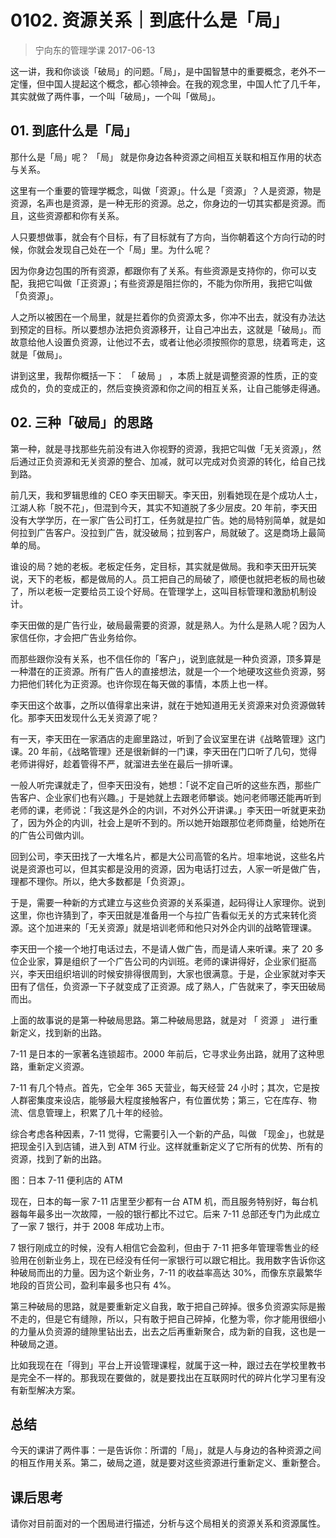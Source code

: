 # 0102. 资源关系｜到底什么是「局」
> 宁向东的管理学课
2017-06-13

这一讲，我和你谈谈「破局」的问题。「局」，是中国智慧中的重要概念，老外不一定懂，但中国人提起这个概念，都心领神会。在我的观念里，中国人忙了几千年，其实就做了两件事，一个叫「破局」，一个叫「做局」。

## 01. 到底什么是「局」

那什么是「局」呢？ 「局」 就是你身边各种资源之间相互关联和相互作用的状态与关系。

这里有一个重要的管理学概念，叫做「资源」。什么是「资源」？人是资源，物是资源，名声也是资源，是一种无形的资源。总之，你身边的一切其实都是资源。而且，这些资源都和你有关系。

人只要想做事，就会有个目标，有了目标就有了方向，当你朝着这个方向行动的时候，你就会发现自己处在一个「局」里。为什么呢？

因为你身边包围的所有资源，都跟你有了关系。有些资源是支持你的，你可以支配，我把它叫做「正资源」；有些资源是阻拦你的，不能为你所用，我把它叫做「负资源」。

人之所以被困在一个局里，就是拦着你的负资源太多，你冲不出去，就没有办法达到预定的目标。所以要想办法把负资源移开，让自己冲出去，这就是「破局」。而故意给他人设置负资源，让他过不去，或者让他必须按照你的意思，绕着弯走，这就是「做局」。

讲到这里，我帮你概括一下： 「 破局 」 ，本质上就是调整资源的性质，正的变成负的，负的变成正的，然后变换资源和你之间的相互关系，让自己能够走得通。

## 02. 三种「破局」的思路

第一种，就是寻找那些先前没有进入你视野的资源，我把它叫做「无关资源」，然后通过正负资源和无关资源的整合、加减，就可以完成对负资源的转化，给自己找到路。

前几天，我和罗辑思维的 CEO 李天田聊天。李天田，别看她现在是个成功人士，江湖人称「脱不花」，但混到今天，其实不知道脱了多少层皮。20 年前，李天田没有大学学历，在一家广告公司打工，任务就是拉广告。她的局特别简单，就是如何拉到广告客户。没拉到广告，就没破局；拉到客户，局就破了。这是商场上最简单的局。

谁设的局？她的老板。老板定任务，定目标，其实就是做局。我和李天田开玩笑说，天下的老板，都是做局的人。员工把自己的局破了，顺便也就把老板的局也破了，所以老板一定要给员工设个好局。在管理学上，这叫目标管理和激励机制设计。

李天田做的是广告行业，破局最需要的资源，就是熟人。为什么是熟人呢？因为人家信任你，才会把广告业务给你。

而那些跟你没有关系，也不信任你的「客户」，说到底就是一种负资源，顶多算是一种潜在的正资源。所有广告人的直接想法，就是一个一个地硬攻这些负资源，努力把他们转化为正资源。也许你现在每天做的事情，本质上也一样。

李天田这个故事，之所以值得拿出来讲，就在于她知道用无关资源来对负资源做转化。那李天田发现什么无关资源了呢？ 

有一天，李天田在一家酒店的走廊里路过，听到了会议室里在讲《战略管理》这门课。20 年前，《战略管理》还是很新鲜的一门课，李天田在门口听了几句，觉得老师讲得好，趁着管得不严，就溜进去坐在最后一排听课。

一般人听完课就走了，但李天田没有，她想：「说不定自己听的这些东西，那些广告客户、企业家们也有兴趣。」于是她就上去跟老师攀谈。她问老师哪还能再听到老师的课，老师说：「我这是外企的内训，不对外公开讲课。」李天田一听就更来劲了，因为外企的内训，社会上是听不到的。所以她开始跟那位老师商量，给她所在的广告公司做内训。

回到公司，李天田找了一大堆名片，都是大公司高管的名片。坦率地说，这些名片说是资源也可以，但其实都是没用的资源，因为电话打过去，人家一听是做广告，理都不理你。所以，绝大多数都是「负资源」。

于是，需要一种新的方式建立与这些负资源的关系渠道，起码得让人家理你。说到这里，你也许猜到了，李天田就是准备用一个与拉广告看似无关的方式来转化资源。这个加进来的「无关资源」就是培训老师和他只对外企内训的战略管理课。

李天田一个接一个地打电话过去，不是请人做广告，而是请人来听课。来了 20 多位企业家，算是组织了一个广告公司的内训班。老师的课讲得好，企业家们挺高兴，李天田组织培训的时候安排得很周到，大家也很满意。于是，企业家就对李天田有了信任，负资源一下子就变成了正资源。成了熟人，广告就来了，李天田破局而出。

上面的故事说的是第一种破局思路。第二种破局思路，就是对 「 资源 」 进行重新定义，找到新的出路。

7-11 是日本的一家著名连锁超市。2000 年前后，它寻求业务出路，就用了这种思路，重新定义资源。

7-11 有几个特点。首先，它全年 365 天营业，每天经营 24 小时；其次，它是按人群密集度来设店，能够最大程度接触客户，有位置优势；第三，它在库存、物流、信息管理上，积累了几十年的经验。

综合考虑各种因素，7-11 觉得，它需要引入一个新的产品，叫做 「现金」，也就是把现金引入到店铺，进入到 ATM 行业。这样就重新定义了它所有的优势、所有的资源，找到了新的出路。

图：日本 7-11 便利店的 ATM

现在，日本的每一家 7-11 店里至少都有一台 ATM 机，而且服务特别好，每台机器每年最多出一次故障，一般的银行都比不过它。后来 7-11 总部还专门为此成立了一家 7 银行，并于 2008 年成功上市。

7 银行刚成立的时候，没有人相信它会盈利，但由于 7-11 把多年管理零售业的经验用在创新业务上，现在已经没有任何一家银行可以跟它相比。我用数字告诉你这种破局而出的力量。因为这个新业务，7-11 的收益率高达 30%，而像东京最繁华地段的百货公司，盈利率最多也只有 4%。

第三种破局的思路，就是要重新定义自我，敢于把自己碎掉。很多负资源实际是搬不走的，但是它有缝隙，所以，只有敢于把自己碎掉，化整为零，你才能用很细小的力量从负资源的缝隙里钻出去，出去之后再重新聚合，成为新的自我，这也是一种破局之道。

比如我现在在「得到」平台上开设管理课程，就属于这一种，跟过去在学校里教书是完全不一样的。那我现在要做的，就是要找出在互联网时代的碎片化学习里有没有新型解决方案。

## 总结

今天的课讲了两件事：一是告诉你：所谓的「局」，就是人与身边的各种资源之间的相互作用关系。第二，破局之道，就是要对这些资源进行重新定义、重新整合。

## 课后思考

请你对目前面对的一个困局进行描述，分析与这个局相关的资源关系和资源属性。
